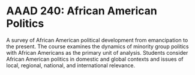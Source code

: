 # AAAD 240: African American Politics

A survey of African American political development from emancipation to the present. The course examines the dynamics of minority group politics with African Americans as the primary unit of analysis. Students consider African American politics in domestic and global contexts and issues of local, regional, national, and international relevance.